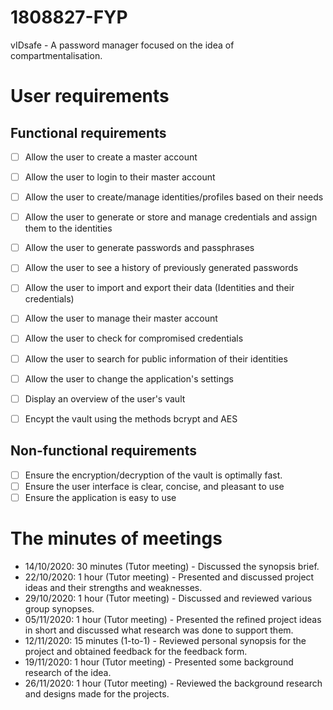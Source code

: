 # 1808827-FYP

vIDsafe - A password manager focused on the idea of compartmentalisation.

# User requirements

## Functional requirements

- [ ] Allow the user to create a master account
- [ ] Allow the user to login to their master account
- [ ] Allow the user to create/manage identities/profiles based on their needs
- [ ] Allow the user to generate or store and manage credentials and assign them to the identities
- [ ] Allow the user to generate passwords and passphrases
- [ ] Allow the user to see a history of previously generated passwords
- [ ] Allow the user to import and export their data (Identities and their credentials)
- [ ] Allow the user to manage their master account
- [ ] Allow the user to check for compromised credentials
- [ ] Allow the user to search for public information of their identities
- [ ] Allow the user to change the application's settings
- [ ] Display an overview of the user's vault
- [ ] Encypt the vault using the methods bcrypt and AES


## Non-functional requirements

- [ ] Ensure the encryption/decryption of the vault is optimally fast.
- [ ] Ensure the user interface is clear, concise, and pleasant to use
- [ ] Ensure the application is easy to use

# The minutes of meetings

- 14/10/2020: 30 minutes (Tutor meeting) -  Discussed the synopsis brief.
- 22/10/2020: 1 hour	(Tutor meeting) -  Presented and discussed project ideas and their strengths and weaknesses.
- 29/10/2020: 1 hour	(Tutor meeting) -  Discussed and reviewed various group synopses.
- 05/11/2020: 1 hour	(Tutor meeting) -  Presented the refined project ideas in short and discussed what research was done to support them.
- 12/11/2020: 15 minutes (1-to-1) -  Reviewed personal synopsis for the project and obtained feedback for the feedback form.
- 19/11/2020: 1 hour	(Tutor meeting) -  Presented some background research of the idea.
- 26/11/2020: 1 hour	(Tutor meeting) -  Reviewed the background research and designs made for the projects.
